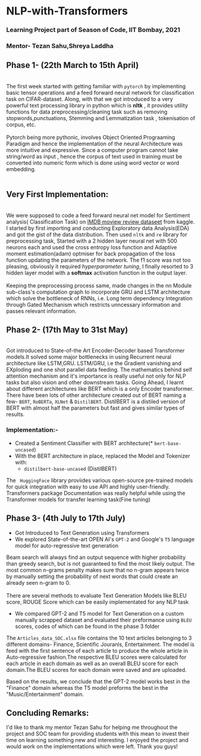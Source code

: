 # NLP-with-Transformers 
### Learning Project part of Season of Code, IIT Bombay, 2021
### Mentor- Tezan Sahu,Shreya Laddha

  ## Phase 1- (22th March to 15th April)
\
The first week started with getting familiar with `pytorch` by implementing basic tensor operations and a feed forward neural network for classification task on CIFAR-dataset. Along, with that we got introduced to a very powerful text processing library in python which is **nltk** , it provides utility functions for data preprocessing/cleaning task such as removing stopwords,punctuations, Stemming and Lemmatization task , tokenisation of corpus, etc.
\
<br/>
Pytorch being more pythonic, involves Object Oriented Prograaming Paradigm and hence the implementation of the neural Architecture was more intuitive and expressive. Since a computer program cannot take string/word as input , hence the corpus of text used in training must be converted into numeric form which is done using word vector or word embedding. 
\
<br/>
## Very First Implementation:
\
We were supposed to code a feed forward neural net model for Sentiment analysis( Classification Task) on [IMDB moview review dataseet](https://www.kaggle.com/lakshmi25npathi/imdb-dataset-of-50k-movie-reviews) from kaggle. I started by first importing and conducting Exploratory data Analysis(EDA) and got the gist of the data distribution. Then used `nltk` and `re` library for preprocessing task, Started with a 2 hidden layer neural net with 500 neurons each and used the cross entropy loss function and Adaptive moment estimation(adam) optmiser for back propagation of the loss function updating the parameters of the network. The f1 score was not too pleasing, obviously it required _hyperparameter tuning_, I finally resorted to 3 hidden layer model with a **softmax** activation function in the output layer. 
\
<br/>
Keeping the preprocessing process same, made changes in the nn Module sub-class's computation graph to incorporate GRU and LSTM architecture which solve the bottleneck of RNNs, i.e. Long term dependency Integration through Gated Mechanism which restricts unncessary information and passes relevant information.
<br/>
## Phase 2-  (17th May to 31st May)
\
Got introduced to State-of-the Art Encoder-Decoder based Transformer models.It solved some major bottlenecks in using Recurrent neural architecture like LSTM,GRU. LSTM/GRU, i.e the Gradient vanishing and EXploding and one shot parallel data feeding. The mathematics behind self attention mechanism and it's importance is really useful not only for NLP tasks but also vision and other downstream tasks. Going Ahead, I learnt about different architectures like BERT which is a only Encoder transformer. There have been lots of other architecture created out of BERT naming a few-  `BERT`, `RoBERTa`, `XLNet` & `DistilBERT`. DistilBERT is a distiled version of BERT with almost half the parameters but fast and gives similar types of results. 

### Implementation:- 
* Created a Sentiment Classifier with BERT architecture(* `bert-base-uncased`)
* With the BERT architecture in place, replaced the Model and Tokenizer with:
  * `distilbert-base-uncased` (DistilBERT)

The ` HuggingFace` library proviides various open-source pre-trained models for quick integration with easy to use API and highly user-friendly. Transformers package Documentation was really helpful while using the Transformer models for transfer learning task(Fine tuning)

## Phase 3- (4th July to 17th July)

* Got Introduced to Text Generation using Transformers
* We explored State-of-the-art OPEN AI's `GPT-2` and Google's `T5` language model for auto-regressive text generation

Beam search will always find an output sequence with higher probability than greedy search, but is not guaranteed to find the most likely output. The most common n-grams penalty makes sure that no n-gram appears twice by manually setting the probability of next words that could create an already seen n-gram to $0$.
\
<br/>
There are several methods to evaluate Text Generation Models like BLEU score, ROUGE Score which can be easily implementated for any NLP task 
<br/>
* We compared GPT-2 and T5 model for Text Generation on a custom manually scrapped dataset
and evaluated their preformance using `BLEU` scores, codes of which can be found in the phase 3 folder


The `Articles_data_SOC.xlsx` file contains the 10 text articles belonging to 3 different domains- Finance, Scientific Jouranls, Entertainment. The model is feed with the first sentence of each article to produce the whole article in Auto-regressive fashion.The respective BLEU scores were
calculated for each article in each domain as well as an overall BLEU score for each domain.The BLEU scores for each domain were saved and are uploaded. 

Based on the results, we conclude that the GPT-2 model works best in the "Finance" domain whereas the T5 model preforms the
best in the "Music/Entertainment" domain.


## Concluding Remarks:

I'd like to thank my mentor Tezan Sahu for helping me throughout the project and SOC team for providing students 
with this mean to invest their time on learning something new and interesting. 
I enjoyed the project and would work on the implementations which were left.
Thank you guys!
